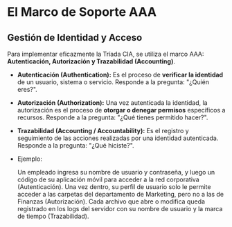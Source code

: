 # El Marco de Soporte AAA

## Gestión de Identidad y Acceso

Para implementar eficazmente la Tríada CIA, se utiliza el marco AAA: **Autenticación, Autorización y Trazabilidad (Accounting)**.

* **Autenticación (Authentication):** Es el proceso de **verificar la identidad** de un usuario, sistema o servicio. Responde a la pregunta: "¿Quién eres?".
* **Autorización (Authorization):** Una vez autenticada la identidad, la autorización es el proceso de **otorgar o denegar permisos** específicos a recursos. Responde a la pregunta: "¿Qué tienes permitido hacer?".
* **Trazabilidad (Accounting / Accountability):** Es el registro y seguimiento de las acciones realizadas por una identidad autenticada. Responde a la pregunta: "¿Qué hiciste?".
*   Ejemplo:

    Un empleado ingresa su nombre de usuario y contraseña, y luego un código de su aplicación móvil para acceder a la red corporativa (Autenticación). Una vez dentro, su perfil de usuario solo le permite acceder a las carpetas del departamento de Marketing, pero no a las de Finanzas (Autorización). Cada archivo que abre o modifica queda registrado en los logs del servidor con su nombre de usuario y la marca de tiempo (Trazabilidad).
